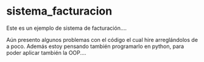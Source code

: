 # sistema_facturacion
Este es un ejemplo de sistema de facturación....

Aún presento algunos problemas con el código el cual hire arreglándolos de a poco. Además estoy pensando también programarlo en python, para 
poder aplicar también la OOP.... 
